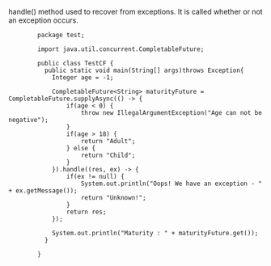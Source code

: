 handle() method used to recover from exceptions. It is called whether or not an exception occurs.




            package test;

            import java.util.concurrent.CompletableFuture;

            public class TestCF {
              public static void main(String[] args)throws Exception{
                Integer age = -1;

                CompletableFuture<String> maturityFuture = CompletableFuture.supplyAsync(() -> {
                    if(age < 0) {
                        throw new IllegalArgumentException("Age can not be negative");
                    }
                    if(age > 18) {
                        return "Adult";
                    } else {
                        return "Child";
                    }
                }).handle((res, ex) -> {
                    if(ex != null) {
                        System.out.println("Oops! We have an exception - " + ex.getMessage());
                        return "Unknown!";
                    }
                    return res;
                });

                System.out.println("Maturity : " + maturityFuture.get());
              }

            }
